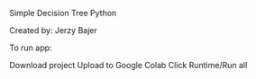 Simple Decision Tree Python

Created by: Jerzy Bajer

To run app:

Download project
Upload to Google Colab
Click Runtime/Run all
